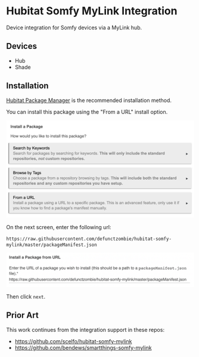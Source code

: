 # Hubitat Somfy MyLink Integration

Device integration for Somfy devices via a MyLink hub.

## Devices

* Hub
* Shade

## Installation

[Hubitat Package Manager](https://github.com/dcmeglio/hubitat-packagemanager) is the recommended installation method.

You can install this package using the "From a URL" install option.

![From A URL](docs/FromAUrl.png)

On the next screen, enter the following url:

```
https://raw.githubusercontent.com/defunctzombie/hubitat-somfy-mylink/master/packageManifest.json
```

![Enter Url](docs/EnterUrl.png)

Then click `next`.

## Prior Art

This work continues from the integration support in these repos:

* https://github.com/scelfo/hubitat-somfy-mylink
* https://github.com/bendews/smartthings-somfy-mylink
